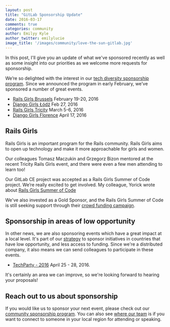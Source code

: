 ```yaml
---
layout: post
title: "GitLab Sponsorship Update"
date: 2016-03-17
comments: true
categories: community
author: Emilyy Kyle
author_twitter: emilylucie
image_title: '/images/community/love-the-sun-gitlab.jpg'
---
```


In this post, I'll give you an update of what we've sponsored recently as well as some insight into our priorities as we welcome more requests for sponsorship.

We’re so delighted with the interest in our [tech diversity sponsorship program][diversity]. Since we announced the program in early February, we've sponsored a number of great events.

<!-- more -->

- [Rails Girls Brussels](http://railsgirls.com/brussels) February 19-20, 2016
- [Django Girls Łódź](https://djangogirls.org/lodz/) Feb 27, 2016
- [Rails Girls Tricity](http://railsgirls.com/tricity) March 5-6, 2016
- [Django Girls Florence](https://djangogirls.org/florence/) April 17, 2016

## Rails Girls

Rails Girls is an important program for the Rails community.
Rails Girls aims to open up technology and make it more approachable for girls and women.

Our colleagues Tomasz Maczukin and Grzegorz Bizon mentored at the recent
Tricity Rails Girls event, and there were even a few men attending to learn too!

Our GitLab CE project was accepted as a Rails Girls Summer of Code project.
We’re really excited to get involved. My colleague, Yorick wrote about
[Rails Girls Summer of Code](https://about.gitlab.com/2016/02/23/rails-girls-summer-of-code-2016/)

We've also invested as a Gold Sponsor, and the Rails Girls Summer of Code is still
seeking support through their [crowd funding campaign](http://railsgirlssummerofcode.org/campaign/).

## Sponsorship in areas of low opportunity

In other news, we are also sponsoring events which have a great impact at a local level.
It's part of our [strategy] to sponsor initiatives in countries that have low
opportunity, and less access to funding.
Since we're a distributed company, it also means we can send colleagues to
participate in these events.

- [TechParty - 2016](http://techparty.faccat.br/)  April 25 - 28, 2016.

It's certainly an area we can improve, so we're looking forward to hearing your
proposals!

## Reach out to us about sponsorship

If you would like us to sponsor your next event, please check out
our [community sponsorship program][sponsorship]. You can also see
[where our team][team] is if you want to connect to someone in your local region
for attending or speaking.

[team]: https://about.gitlab.com/team/
[sponsorship]: https://about.gitlab.com/community/sponsorship
[diversity]: https://about.gitlab.com/2016/02/02/gitlab-diversity-sponsorship/
[strategy]: https://about.gitlab.com/strategy/
